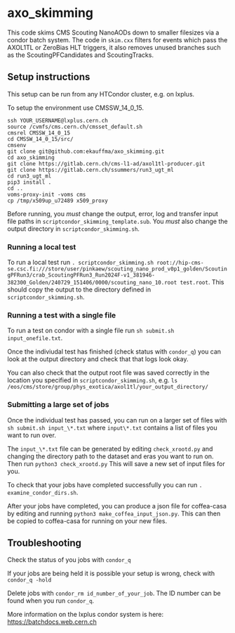 # axo_skimming
This code skims CMS Scouting NanoAODs down to smaller filesizes via a condor batch system. The code in `skim.cxx` filters for events which pass the AXOL1TL or ZeroBias HLT triggers, it also removes unused branches such as the ScoutingPFCandidates and ScoutingTracks.

## Setup instructions
This setup can be run from any HTCondor cluster, e.g. on lxplus. 

To setup the environment use CMSSW_14_0_15. 
```
ssh YOUR_USERNAME@lxplus.cern.ch 
source /cvmfs/cms.cern.ch/cmsset_default.sh
cmsrel CMSSW_14_0_15
cd CMSSW_14_0_15/src/
cmsenv
git clone git@github.com:ekauffma/axo_skimming.git
cd axo_skimming
git clone https://gitlab.cern.ch/cms-l1-ad/axol1tl-producer.git
git clone https://gitlab.cern.ch/ssummers/run3_ugt_ml
cd run3_ugt_ml 
pip3 install . 
cd ..
voms-proxy-init -voms cms
cp /tmp/x509up_u72489 x509_proxy

```

Before running, you *must* change the output, error, log and transfer input file paths in `scriptcondor_skimming_template.sub`.
You *must* also change the output directory in `scriptcondor_skimming.sh`.

### Running a local test
To run a local test run `. scriptcondor_skimming.sh root://hip-cms-se.csc.fi:///store/user/pinkaew/scouting_nano_prod_v0p1_golden/ScoutingPFRun3/crab_ScoutingPFRun3_Run2024F-v1_381946-382300_Golden/240729_151406/0000/scouting_nano_10.root test.root`. This should copy the output to the directory defined in `scriptcondor_skimming.sh`.

### Running a test with a single file 
To run a test on condor with a single file run `sh submit.sh input_onefile.txt`. 

Once the indiviudal test has finished (check status with `condor_q`) you can look at the output directory and check that that logs look okay. 

You can also check that the output root file was saved correctly in the location you specified in `scriptcondor_skimming.sh`, e.g. `ls /eos/cms/store/group/phys_exotica/axol1tl/your_output_directory/`


### Submitting a large set of jobs
Once the individual test has passed, you can run on a larger set of files with `sh submit.sh input_\*.txt` where `input\*.txt` contains a list of files you want to run over. 

The `input_\*.txt` file can be generated by editing `check_xrootd.py` and changing the directory path to the dataset and eras you want to run on. Then run `python3 check_xrootd.py` This will save a new set of input files for you. 

To check that your jobs have completed successfully you can run `. examine_condor_dirs.sh`. 

After your jobs have completed, you can produce a json file for coffea-casa by editing and running `python3 make_coffea_input_json.py`. This can then be copied to coffea-casa for running on your new files. 

## Troubleshooting
Check the status of you jobs with `condor_q`

If your jobs are being held it is possible your setup is wrong, check with `condor_q -hold`

Delete jobs with `condor_rm id_number_of_your_job`. The ID number can be found when you run `condor_q`.

More information on the lxplus condor system is here: https://batchdocs.web.cern.ch



